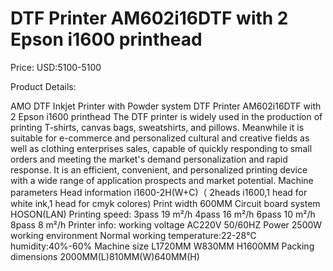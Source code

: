 # DTF Printer AM602i16DTF with 2 Epson i1600 printhead

Price: USD:5100-5100

Product Details:

AMO DTF Inkjet Printer with Powder system
DTF Printer AM602i16DTF with 2 Epson i1600 printhead
The DTF printer is widely used in the production of printing T-shirts, canvas bags, sweatshirts, and pillows. Meanwhile it is suitable for e-commerce and personalized cultural and creative fields as well as clothing enterprises sales, capable of quickly responding to small orders and meeting the market's demand personalization and rapid response. It is an efficient, convenient, and personalized printing device with a wide range of application prospects and market potential.
Machine parameters
Head information	i1600-2H(W+C)（ 2heads i1600,1 head for white ink,1 head for cmyk colores)
Print width		600MM
Circuit board system	HOSON(LAN)
Printing speed:
3pass	19 m²/h
4pass	16 m²/h
6pass	10 m²/h
8pass	8 m²/h
Printer info:
working voltage	AC220V 50/60HZ
Power	2500W
working environment
Normal working temperature:22-28℃
humidity:40%-60%
Machine size	L1720MM W830MM H1600MM
Packing dimensions
2000MM(L)810MM(W)640MM(H)

